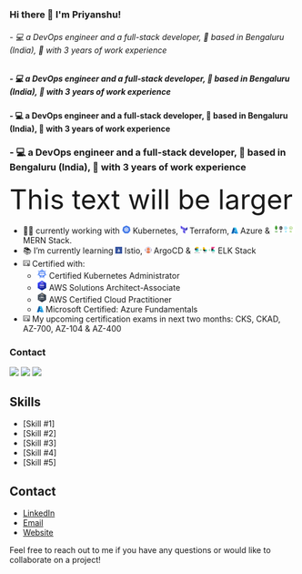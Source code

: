 ### Hi there 👋  I'm Priyanshu! 
###### - 💻 a DevOps engineer and a full-stack developer, 📍 based in Bengaluru (India), 💼 with 3 years of work experience
##### - 💻 a DevOps engineer and a full-stack developer, 📍 based in Bengaluru (India), 💼 with 3 years of work experience
#### - 💻 a DevOps engineer and a full-stack developer, 📍 based in Bengaluru (India), 💼 with 3 years of work experience
### - 💻 a DevOps engineer and a full-stack developer, 📍 based in Bengaluru (India), 💼 with 3 years of work experience

<font size="18">This text will be larger</font>


- 👨‍💻 currently working with <img src="pictures/kubernetes.png" alt="Kubernetes Logo" width="15"> Kubernetes, <img src="pictures/terraform.png" alt="Terraform Logo" width="12"> Terraform, <img src="pictures/azure.png" alt="Azure Logo" width="12"> Azure & <img src="pictures/mern-stack.png" alt="MERN Logo" width="40"> MERN Stack.
- 📚 I’m currently learning <img src="pictures/istio.png" alt="Istio Logo" width="12"> Istio, <img src="pictures/argocd.png" alt="ArgocCD Logo" width="12"> ArgoCD & <img src="pictures/elk.png" alt="ELK Logo" width="40"> ELK Stack
- <img src="pictures/certificate.png" alt="Certificate Logo" width="12"> Certified with: 
    - <img src="pictures/cka.png" alt="CKA Logo" width="18"> Certified Kubernetes Administrator
    - <img src="pictures/awssaa.png" alt="AWS SAA Logo" width="18"> AWS Solutions Architect-Associate
    - <img src="pictures/awscp.png" alt="AWS CP Logo" width="18"> AWS Certified Cloud Practitioner
    - <img src="pictures/azure.png" alt="Azure Logo" width="12"> Microsoft Certified: Azure Fundamentals 
- <img src="pictures/certificate.png" alt="Certificate Logo" width="12"> My upcoming certification exams in next two months: CKS, CKAD, AZ-700, AZ-104 & AZ-400




### Contact
<a href="https://www.linkedin.com/in/psshri/"><img src="https://img.icons8.com/color/30/000000/linkedin.png"/></a>
<a href="mailto:psshri@outlook.com"><img src="https://img.icons8.com/fluent/48/000000/microsoft-outlook-2019.png" width="28"/></a>
<a href="https://wa.me/919758439312"><img src="https://img.icons8.com/color/48/000000/whatsapp.png" width="33"/></a>


<!--
**psshri/psshri** is a ✨ _special_ ✨ repository because its `README.md` (this file) appears on your GitHub profile.

Here are some ideas to get you started:

- 🔭 I’m currently working on ...
- 🌱 I’m currently learning ...
- 👯 I’m looking to collaborate on ...
- 🤔 I’m looking for help with ...
- 💬 Ask me about ...
- 📫 How to reach me: ...
- 😄 Pronouns: ...
- ⚡ Fun fact: ...
-->

## Skills
- [Skill #1]
- [Skill #2]
- [Skill #3]
- [Skill #4]
- [Skill #5]

## Contact
- [LinkedIn](https://www.linkedin.com/in/yourusername/)
- [Email](mailto:youremail@example.com)
- [Website](https://www.yourwebsite.com/)

Feel free to reach out to me if you have any questions or would like to collaborate on a project!

